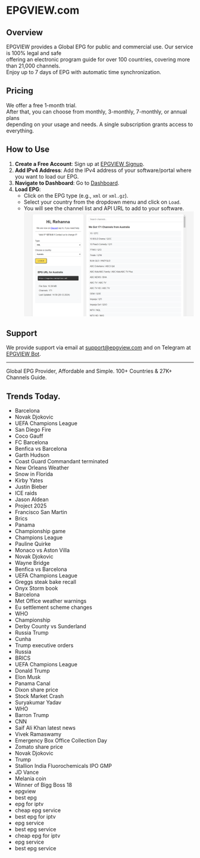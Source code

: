 # EPGVIEW.com



## Overview
EPGVIEW provides a Global EPG for public and commercial use. Our service is 100% legal and safe\
offering an electronic program guide for over 100 countries, covering more than 21,000 channels.\
Enjoy up to 7 days of EPG with automatic time synchronization.

## Pricing
We offer a free 1-month trial. \
After that, you can choose from monthly, 3-monthly, 7-monthly, or annual plans \
depending on your usage and needs. A single subscription grants access to everything.

## How to Use
1. **Create a Free Account**: Sign up at [EPGVIEW Signup](https://epgview.com/signup.php).
2. **Add IPv4 Address**: Add the IPv4 address of your software/portal where you want to load our EPG.
3. **Navigate to Dashboard**: Go to [Dashboard](https://epgview.com/dashboard.php).
4. **Load EPG**:
   - Click on the EPG type (e.g., `xml` or `xml.gz`).
   - Select your country from the dropdown menu and click on `Load`.
   - You will see the channel list and API URL to add to your software.
![EPGVIEW](img/dashboard.png)
## Support
We provide support via email at [support@epgview.com](mailto:support@epgview.com) and on Telegram at [EPGVIEW Bot](https://t.me/epgview_bot).

---

Global EPG Provider, Affordable and Simple. 100+ Countries & 27K+ Channels Guide.

## Trends Today.

- Barcelona
- Novak Djokovic
- UEFA Champions League
- San Diego Fire
- Coco Gauff
- FC Barcelona
- Benfica vs Barcelona
- Garth Hudson
- Coast Guard Commandant terminated
- New Orleans Weather
- Snow in Florida
- Kirby Yates
- Justin Bieber
- ICE raids
- Jason Aldean
- Project 2025
- Francisco San Martin
- Brics
- Panama
- Championship game
- Champions League
- Pauline Quirke
- Monaco vs Aston Villa
- Novak Djokovic
- Wayne Bridge
- Benfica vs Barcelona
- UEFA Champions League
- Greggs steak bake recall
- Onyx Storm book
- Barcelona
- Met Office weather warnings
- Eu settlement scheme changes
- WHO
- Championship
- Derby County vs Sunderland
- Russia Trump
- Cunha
- Trump executive orders
- Russia
- BRICS
- UEFA Champions League
- Donald Trump
- Elon Musk
- Panama Canal
- Dixon share price
- Stock Market Crash
- Suryakumar Yadav
- WHO
- Barron Trump
- CNN
- Saif Ali Khan latest news
- Vivek Ramaswamy
- Emergency Box Office Collection Day
- Zomato share price
- Novak Djokovic
- Trump
- Stallion India Fluorochemicals IPO GMP
- JD Vance
- Melania coin
- Winner of Bigg Boss 18
- epgview
- best epg
- epg for iptv
- cheap epg service
- best epg for iptv
- epg service
- best epg service
- cheap epg for iptv
- epg service
- best epg service
